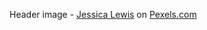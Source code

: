 Header image - [Jessica Lewis](https://www.pexels.com/sv-se/@thepaintedsquare?utm_content=attributionCopyText&utm_medium=referral&utm_source=pexels) on [Pexels.com](https://www.pexels.com/sv-se/foto/tra-smartphone-skrivbord-barbar-dator-3361492/?utm_content=attributionCopyText&utm_medium=referral&utm_source=pexels)